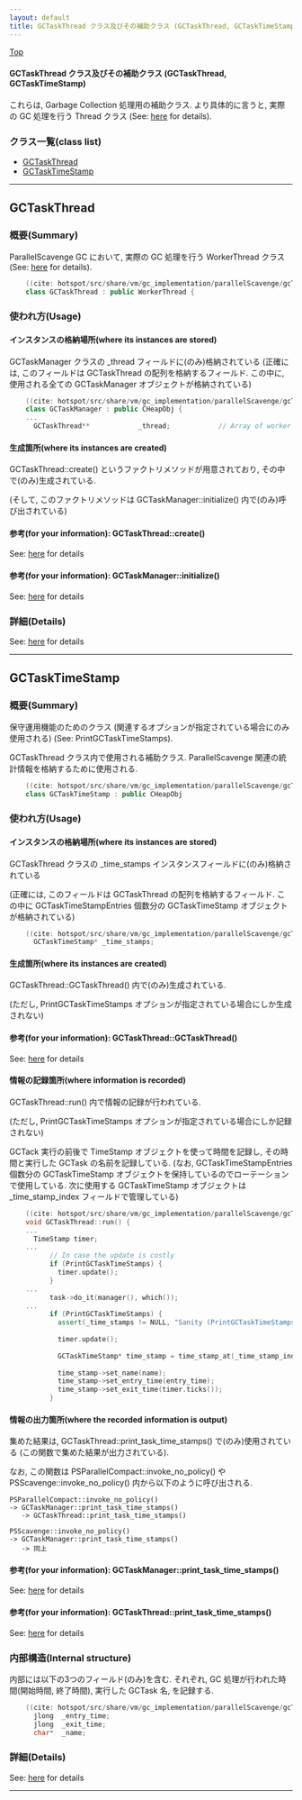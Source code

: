 ```yaml
---
layout: default
title: GCTaskThread クラス及びその補助クラス (GCTaskThread, GCTaskTimeStamp)
---
```

[Top](../index.html)

#### GCTaskThread クラス及びその補助クラス (GCTaskThread, GCTaskTimeStamp)

これらは, Garbage Collection 処理用の補助クラス.
より具体的に言うと, 実際の GC 処理を行う Thread クラス (See: [here](no24805iK.html) for details).


### クラス一覧(class list)

  * [GCTaskThread](#no_lGrkZ50)
  * [GCTaskTimeStamp](#nola7dIR0L)


---
## <a name="no_lGrkZ50" id="no_lGrkZ50">GCTaskThread</a>

### 概要(Summary)
ParallelScavenge GC において, 実際の GC 処理を行う WorkerThread クラス (See: [here](no24805iK.html) for details).


```cpp
    ((cite: hotspot/src/share/vm/gc_implementation/parallelScavenge/gcTaskThread.hpp))
    class GCTaskThread : public WorkerThread {
```

### 使われ方(Usage)
#### インスタンスの格納場所(where its instances are stored)
GCTaskManager クラスの _thread フィールドに(のみ)格納されている
(正確には, このフィールドは GCTaskThread の配列を格納するフィールド.
この中に, 使用される全ての GCTaskManager オブジェクトが格納されている)


```cpp
    ((cite: hotspot/src/share/vm/gc_implementation/parallelScavenge/gcTaskManager.hpp))
    class GCTaskManager : public CHeapObj {
    ...
      GCTaskThread**            _thread;            // Array of worker threads.
```

#### 生成箇所(where its instances are created)
GCTaskThread::create() というファクトリメソッドが用意されており, その中で(のみ)生成されている.

(そして, このファクトリメソッドは GCTaskManager::initialize() 内で(のみ)呼び出されている)

#### 参考(for your information): GCTaskThread::create()
See: [here](no7882DQl.html) for details
#### 参考(for your information): GCTaskManager::initialize()
See: [here](no7882Qar.html) for details



### 詳細(Details)
See: [here](../doxygen/classGCTaskThread.html) for details

---
## <a name="nola7dIR0L" id="nola7dIR0L">GCTaskTimeStamp</a>

### 概要(Summary)
保守運用機能のためのクラス (関連するオプションが指定されている場合にのみ使用される) (See: PrintGCTaskTimeStamps).

GCTaskThread クラス内で使用される補助クラス.
ParallelScavenge 関連の統計情報を格納するために使用される.


```cpp
    ((cite: hotspot/src/share/vm/gc_implementation/parallelScavenge/gcTaskThread.hpp))
    class GCTaskTimeStamp : public CHeapObj
```

### 使われ方(Usage)
#### インスタンスの格納場所(where its instances are stored)
GCTaskThread クラスの _time_stamps インスタンスフィールドに(のみ)格納されている 

(正確には, このフィールドは GCTaskThread の配列を格納するフィールド. 
この中に GCTaskTimeStampEntries 個数分の GCTaskTimeStamp オブジェクトが格納されている)

```cpp
    ((cite: hotspot/src/share/vm/gc_implementation/parallelScavenge/gcTaskThread.hpp))
      GCTaskTimeStamp* _time_stamps;
```

#### 生成箇所(where its instances are created)
GCTaskThread::GCTaskThread() 内で(のみ)生成されている.

(ただし, PrintGCTaskTimeStamps オプションが指定されている場合にしか生成されない)

#### 参考(for your information): GCTaskThread::GCTaskThread()
See: [here](no7882c4G.html) for details
#### 情報の記録箇所(where information is recorded)
GCTaskThread::run() 内で情報の記録が行われている.

(ただし, PrintGCTaskTimeStamps オプションが指定されている場合にしか記録されない)

GCTack 実行の前後で TimeStamp オブジェクトを使って時間を記録し, 
その時間と実行した GCTask の名前を記録している.
(なお, GCTaskTimeStampEntries 個数分の GCTaskTimeStamp オブジェクトを保持しているのでローテーションで使用している. 
次に使用する GCTaskTimeStamp オブジェクトは _time_stamp_index フィールドで管理している)


```cpp
    ((cite: hotspot/src/share/vm/gc_implementation/parallelScavenge/gcTaskThread.cpp))
    void GCTaskThread::run() {
    ...
      TimeStamp timer;
    ...
          // In case the update is costly
          if (PrintGCTaskTimeStamps) {
            timer.update();
          }
    ...
          task->do_it(manager(), which());
    ...
          if (PrintGCTaskTimeStamps) {
            assert(_time_stamps != NULL, "Sanity (PrintGCTaskTimeStamps set late?)");
    
            timer.update();
    
            GCTaskTimeStamp* time_stamp = time_stamp_at(_time_stamp_index++);
    
            time_stamp->set_name(name);
            time_stamp->set_entry_time(entry_time);
            time_stamp->set_exit_time(timer.ticks());
          }
```

#### 情報の出力箇所(where the recorded information is output)
集めた結果は, GCTaskThread::print_task_time_stamps() で(のみ)使用されている (この関数で集めた結果が出力されている).

なお, この関数は PSParallelCompact::invoke_no_policy() や
PSScavenge::invoke_no_policy() 内から以下のように呼び出される.

```
PSParallelCompact::invoke_no_policy()
-> GCTaskManager::print_task_time_stamps()
   -> GCTaskThread::print_task_time_stamps()
```

```
PSScavenge::invoke_no_policy()
-> GCTaskManager::print_task_time_stamps()
   -> 同上
```

#### 参考(for your information): GCTaskManager::print_task_time_stamps()
See: [here](no7882drl.html) for details
#### 参考(for your information): GCTaskThread::print_task_time_stamps()
See: [here](no7882q1r.html) for details
### 内部構造(Internal structure)
内部には以下の3つのフィールド(のみ)を含む.
それぞれ, GC 処理が行われた時間(開始時間, 終了時間), 実行した GCTask 名, を記録する.

```cpp
    ((cite: hotspot/src/share/vm/gc_implementation/parallelScavenge/gcTaskThread.hpp))
      jlong  _entry_time;
      jlong  _exit_time;
      char*  _name;
```




### 詳細(Details)
See: [here](../doxygen/classGCTaskTimeStamp.html) for details

---

